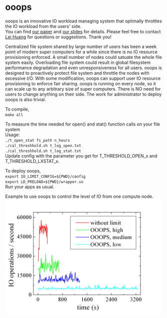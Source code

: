# ooops
ooops is an innovative IO workload managing system that optimally throttles the IO workload from the users' side. <br>
You can find [our paper](https://github.com/TACC/ooops/raw/master/OOOPS_2018.pdf) and [our slides](https://github.com/TACC/ooops/raw/master/OOOPS_HUST_2018_final.pdf) for details. Please feel free to contact [Lei Huang](https://www.tacc.utexas.edu/about/directory/lei-huang) for questions or suggestions. Thank you!

Centralized file system shared by large number of users has been a week point of modern super computers for a while since there is no IO resource provisioning enforced. A small number of nodes could satuate the whole file system easily. Overloading file system could result in global filesystem performance degradation and even unresponsiveness for all users. ooops is designed to proactively protect file system and throttle the nodes with excessive I/O. With some modification, ooops can support user IO resource provisioning to enforce fair sharing. ooops is running on every node, so it can scale up to any arbitrary size of super computers. There is NO need for users to change anything on their side. The work for administrator to deploy ooops is also trivial. 

To compile,<br> 
`make all`<br>

To measure the time needed for open() and stat() function calls on your file system<br>
Usage: <br>
`./t_open_stat fs_path n_hours` <br>
`./cal_threshhold.sh t_log_open.txt` <br>
`./cal_threshhold.sh t_log_stat.txt` <br>
Update config with the parameter you get for T_THRESHOLD_OPEN_x and T_THRESHOLD_LXSTAT_x.

To deploy ooops, <br>
`export IO_LIMIT_CONFIG=${PWD}/config` <br>
`export LD_PRELOAD=${PWD}/wrapper.so` <br>
 Run your apps as usual. 

Example to use ooops to control the level of IO from one compute node. <br>
![Alt text](ooops_levels.png?raw=true "IO under various settings")

